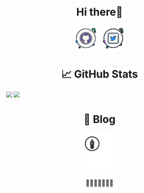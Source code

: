 
<!-- Copyright (c) 2020 Rüveyda　-->
<div align="center">
  <h1>Hi there🍵</h1>
</div>

<div align="center">
    <a href="https://github.com/nemototea">
        <img height="70" alt="Github" src="https://raw.githubusercontent.com/nemototea/nemototea/master/svg/00git.svg" ></a>
    <a href="http://twitter.com/nemototea">
        <img height="70" alt="Twitter" src="https://raw.githubusercontent.com/nemototea/nemototea/master/svg/00t.svg" ></a>
</div>

<div align="center">
  <h1>📈 GitHub Stats</h1>
</div>

<p float="center">
	<a href="https://github.com/anuraghazra/github-readme-stats"> <img  src="https://github-readme-stats.vercel.app/api?username=nemototea&show_icons=true&include_all_commits=true&hide=contribs,prs,issues&theme=tokyonight" /></a>
  <a href="https://github.com/anuraghazra/github-readme-stats"> <img  src="https://github-readme-stats.vercel.app/api/top-langs/?username=nemototea&layout=compact&theme=tokyonight" /></a>
 
</p>


<div align="center">
  <h1>📜 Blog</h1>
</div>

<div align="center">
    <a href="https://nemotea.hatenadiary.com/"> 
        <img height="100" alt="Hatena" src="https://raw.githubusercontent.com/nemototea/nemototea/master/svg/hatenablog-logo.svg" ></a>
</div>

<div align="center">
  <h3>🌚🌘🌗🌝🌓🌒🌚</h3>	   
</div>
